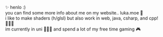 ✨ henlo :)
<br>
you can find some more info about me on my website.. luka.moe 🌙
<br>
i like to make shaders (h/glsl) but also work in web, java, csharp, and cpp! 👩🏼‍💻
<br>
im currently in uni 👩🏼‍💻 and spend a lot of my free time gaming 🎮
<!--
**lukasong/lukasong** is a ✨ _special_ ✨ repository because its `README.md` (this file) appears on your GitHub profile.

Here are some ideas to get you started:

- 🔭 I’m currently working on ...
- 🌱 I’m currently learning ...
- 👯 I’m looking to collaborate on ...
- 🤔 I’m looking for help with ...
- 💬 Ask me about ...
- 📫 How to reach me: ...
- 😄 Pronouns: ...
- ⚡ Fun fact: ...
-->
